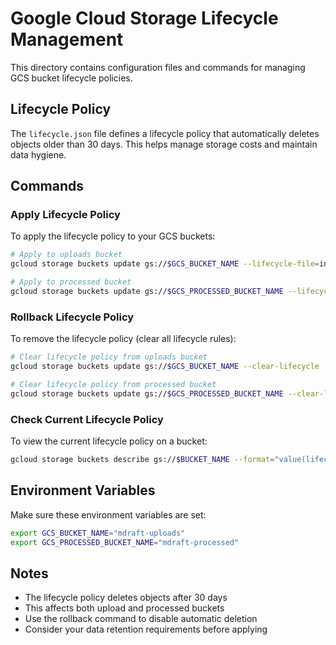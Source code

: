 # Google Cloud Storage Lifecycle Management

This directory contains configuration files and commands for managing GCS bucket lifecycle policies.

## Lifecycle Policy

The `lifecycle.json` file defines a lifecycle policy that automatically deletes objects older than 30 days. This helps manage storage costs and maintain data hygiene.

## Commands

### Apply Lifecycle Policy

To apply the lifecycle policy to your GCS buckets:

```bash
# Apply to uploads bucket
gcloud storage buckets update gs://$GCS_BUCKET_NAME --lifecycle-file=infrastructure/gcs/lifecycle.json

# Apply to processed bucket  
gcloud storage buckets update gs://$GCS_PROCESSED_BUCKET_NAME --lifecycle-file=infrastructure/gcs/lifecycle.json
```

### Rollback Lifecycle Policy

To remove the lifecycle policy (clear all lifecycle rules):

```bash
# Clear lifecycle policy from uploads bucket
gcloud storage buckets update gs://$GCS_BUCKET_NAME --clear-lifecycle

# Clear lifecycle policy from processed bucket
gcloud storage buckets update gs://$GCS_PROCESSED_BUCKET_NAME --clear-lifecycle
```

### Check Current Lifecycle Policy

To view the current lifecycle policy on a bucket:

```bash
gcloud storage buckets describe gs://$BUCKET_NAME --format="value(lifecycle.rule)"
```

## Environment Variables

Make sure these environment variables are set:

```bash
export GCS_BUCKET_NAME="mdraft-uploads"
export GCS_PROCESSED_BUCKET_NAME="mdraft-processed"
```

## Notes

- The lifecycle policy deletes objects after 30 days
- This affects both upload and processed buckets
- Use the rollback command to disable automatic deletion
- Consider your data retention requirements before applying
